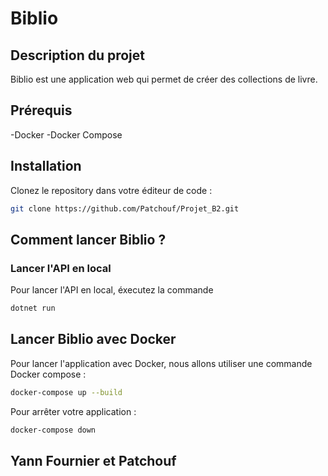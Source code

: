 # Biblio

## Description du projet

Biblio est une application web qui permet de créer des collections de livre.

## Prérequis

-Docker
-Docker Compose

## Installation

Clonez le repository dans votre éditeur de code :

```bash
git clone https://github.com/Patchouf/Projet_B2.git 
```

##  Comment lancer Biblio ?

### Lancer l'API en local

Pour lancer l'API en local, éxecutez la commande 

```bash
dotnet run 
```
## Lancer Biblio avec Docker

Pour lancer l'application avec Docker, nous allons utiliser une commande Docker compose :

```bash
docker-compose up --build
```
Pour arrêter votre application :

```bash
docker-compose down 
```
## Yann Fournier et Patchouf
